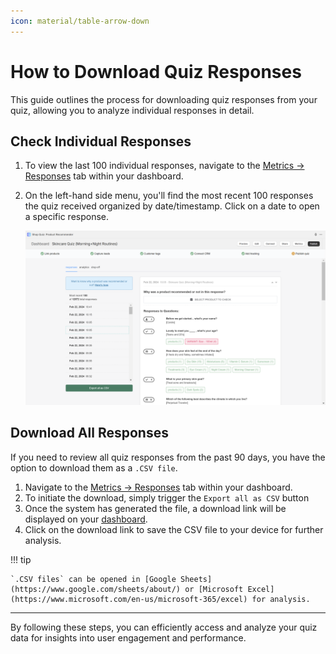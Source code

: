 ```yaml
---
icon: material/table-arrow-down
---
```


# How to Download Quiz Responses

This guide outlines the process for downloading quiz responses from your quiz, allowing you to analyze individual responses in detail.

## Check Individual Responses

1. To view the last 100 individual responses, navigate to the [Metrics -> Responses](https://docs.revenuehunt.com/reference/quiz-builder/#responses) tab within your dashboard.
2. On the left-hand side menu, you'll find the most recent 100 responses the quiz received organized by date/timestamp. Click on a date to open a specific response.

    ![how to download responses](/images/manual_quizbuilder_metrics_responses.png)

## Download All Responses

If you need to review all quiz responses from the past 90 days, you have the option to download them as a `.CSV file`.

1. Navigate to the [Metrics -> Responses](https://docs.revenuehunt.com/reference/quiz-builder/#responses) tab within your dashboard.
2. To initiate the download, simply trigger the `Export all as CSV` button
3. Once the system has generated the file, a download link will be displayed on your [dashboard](https://docs.revenuehunt.com/reference/dashboard/).
4. Click on the download link to save the CSV file to your device for further analysis.

!!! tip

    `.CSV files` can be opened in [Google Sheets](https://www.google.com/sheets/about/) or [Microsoft Excel](https://www.microsoft.com/en-us/microsoft-365/excel) for analysis.

---
By following these steps, you can efficiently access and analyze your quiz data for insights into user engagement and performance.
